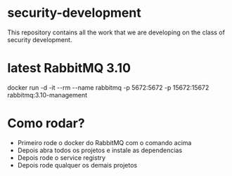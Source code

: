 # security-development
This repository contains all the work that we are developing on the class of security development.

# latest RabbitMQ 3.10
docker run -d -it --rm --name rabbitmq -p 5672:5672 -p 15672:15672 rabbitmq:3.10-management

# Como rodar?
- Primeiro rode o docker do RabbitMQ com o comando acima
- Depois abra todos os projetos e instale as dependencias
- Depois rode o service registry
- Depois rode qualquer os demais projetos